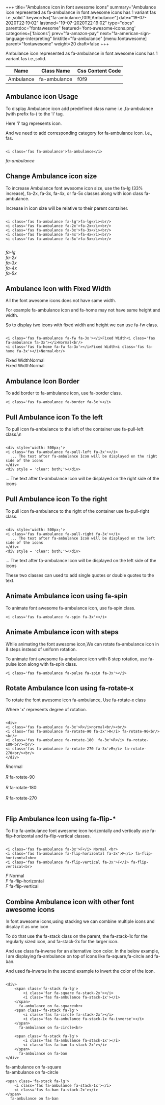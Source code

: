 +++
title="Ambulance icon in font awesome icons"
summary="Ambulance icon represented as fa-ambulance in font awesome icons has 1 variant fas i.e.,solid."
keywords=["fa-ambulance,f0f9,Ambulance"]
date="19-07-2020T22:19:02"
lastmod="19-07-2020T22:19:02"
type="docs"
parentdoc="fontawesome"
featured='font-awesome-icons.png'
categories=['faicons']
prev="fa-amazon-pay"
next="fa-american-sign-language-interpreting"
linktitle="fa-ambulance"
[menu.fontawesome]
parent="fontawesome"
weight=20
draft=false
+++


Ambulance icon represented as fa-ambulance in font awesome icons has 1 variant fas i.e.,solid.

<div class='table-responsive'><table class='table'><thead><tr><th>Name</th><th>Class Name</th><th>Css Content Code</th></tr></thead><tbody><tr><td>Ambulance</td><td>fa-ambulance</td><td>f0f9</td></tr></tbody></table></div>



## Ambulance icon Usage

To display Ambulance icon add predefined class name i.e.,fa-ambulance (with prefix fa-) to the 'i' tag.

Here 'i' tag represents icon.

And we need to add corresponding category for fa-ambulance icon. i.e., fas.


```

<i class='fas fa-ambulance'>fa-ambulance</i>
```

<i class='fas fa-ambulance'>fa-ambulance</i>




## Change Ambulance icon size
To increase Ambulance font awesome icon size, use the fa-lg (33% increase), fa-2x, fa-3x, fa-4x, or fa-5x classes along with icon class fa-ambulance.

Increase in icon size will be relative to their parent container. 

```

<i class='fas fa-ambulance fa-lg'>fa-lg</i><br/>
<i class='fas fa-ambulance fa-2x'>fa-2x</i><br/>
<i class='fas fa-ambulance fa-3x'>fa-3x</i><br/>
<i class='fas fa-ambulance fa-4x'>fa-4x</i><br/>
<i class='fas fa-ambulance fa-5x'>fa-5x</i><br/>
            
```

<i class='fas fa-ambulance fa-lg'>fa-lg</i><br/>
<i class='fas fa-ambulance fa-2x'>fa-2x</i><br/>
<i class='fas fa-ambulance fa-3x'>fa-3x</i><br/>
<i class='fas fa-ambulance fa-4x'>fa-4x</i><br/>
<i class='fas fa-ambulance fa-5x'>fa-5x</i><br/>
            



## Ambulance Icon with Fixed Width 

All the font awesome icons does not have same width.

For example fa-ambulance icon and fa-home may not have same height and width.

So to display two icons with fixed width and height we can use fa-fw class.


```

<i class='fas fa-ambulance fa-fw fa-3x'></i>Fixed Width<i class='fas fa-ambulance fa-3x'></i>Normal<br/>
<i class='fas fa-home fa-fw fa-3x'></i>Fixed Width<i class='fas fa-home fa-3x'></i>Normal<br/>
```

<i class='fas fa-ambulance fa-fw fa-3x'></i>Fixed Width<i class='fas fa-ambulance fa-3x'></i>Normal<br/>
<i class='fas fa-home fa-fw fa-3x'></i>Fixed Width<i class='fas fa-home fa-3x'></i>Normal<br/>



## Ambulance Icon Border 

To add border to fa-ambulance icon, use fa-border class.


```
<i class='fas fa-ambulance fa-border fa-3x'></i>

```
<i class='fas fa-ambulance fa-border fa-3x'></i>





## Pull Ambulance icon To the left

To pull icon fa-ambulance to the left of the container use fa-pull-left class.\n

```

<div style='width: 500px;'>
<i class='fas fa-ambulance fa-pull-left fa-3x'></i>
  ... The text after fa-ambulance Icon will be displayed on the right side of the icons
</div>
<div style = 'clear: both;'></div>
```

<div style='width: 500px;'>
<i class='fas fa-ambulance fa-pull-left fa-3x'></i>
  ... The text after fa-ambulance Icon will be displayed on the right side of the icons
</div>
<div style = 'clear: both;'></div>




## Pull Ambulance icon To the right
To pull icon fa-ambulance to the right of the container use fa-pull-right class.

```

<div style='width: 500px;'>
<i class='fas fa-ambulance fa-pull-right fa-3x'></i>
  ... The text after fa-ambulance Icon will be displayed on the left side of the icons
</div>
<div style = 'clear: both;'></div>
```

<div style='width: 500px;'>
<i class='fas fa-ambulance fa-pull-right fa-3x'></i>
  ... The text after fa-ambulance Icon will be displayed on the left side of the icons
</div>
<div style = 'clear: both;'></div>

These two classes can used to add single quotes or double quotes to the text.


## Animate Ambulance icon using fa-spin
To animate font awesome fa-ambulance icon, use fa-spin class.

```
<i class='fas fa-ambulance fa-spin fa-3x'></i>
```
<i class='fas fa-ambulance fa-spin fa-3x'></i>




## Animate Ambulance icon with steps
While animating the font awesome icon,We can rotate fa-ambulance icon in 8 steps instead of uniform rotation.

To animate font awesome fa-ambulance icon with 8 step rotation, use fa-pulse icon along with fa-spin class.


```
<i class='fas fa-ambulance fa-pulse fa-spin fa-3x'></i>

```
<i class='fas fa-ambulance fa-pulse fa-spin fa-3x'></i>





## Rotate Ambulance Icon using fa-rotate-x
To rotate the font awesome icon fa-ambulance, Use fa-rotate-x class

Where 'x' represents degree of rotation.


```

<div>
<i class='fas fa-ambulance fa-3x'>R</i>normal<br/><br/>
<i class='fas fa-ambulance fa-rotate-90 fa-3x'>R</i> fa-rotate-90<br/><br/> 
<i class='fas fa-ambulance fa-rotate-180  fa-3x'>R</i> fa-rotate-180<br/><br/> 
<i class='fas fa-ambulance fa-rotate-270 fa-3x'>R</i> fa-rotate-270<br/><br/>
</div>
```

<div>
<i class='fas fa-ambulance fa-3x'>R</i>normal<br/><br/>
<i class='fas fa-ambulance fa-rotate-90 fa-3x'>R</i> fa-rotate-90<br/><br/> 
<i class='fas fa-ambulance fa-rotate-180  fa-3x'>R</i> fa-rotate-180<br/><br/> 
<i class='fas fa-ambulance fa-rotate-270 fa-3x'>R</i> fa-rotate-270<br/><br/>
</div>




## Flip Ambulance Icon using fa-flip-*
To flip fa-ambulance font awesome icon horizontally and vertically use fa-flip-horizontal and fa-flip-vertical classes. 

```

<i class='fas fa-ambulance fa-3x'>F</i> Normal <br>
<i class='fas fa-ambulance fa-flip-horizontal fa-3x'>F</i> fa-flip-horizontal<br>
<i class='fas fa-ambulance fa-flip-vertical fa-3x'>F</i> fa-flip-vertical<br>
```

<i class='fas fa-ambulance fa-3x'>F</i> Normal <br>
<i class='fas fa-ambulance fa-flip-horizontal fa-3x'>F</i> fa-flip-horizontal<br>
<i class='fas fa-ambulance fa-flip-vertical fa-3x'>F</i> fa-flip-vertical<br>




## Combine Ambulance icon with other font awesome icons
In font awesome icons,using stacking we can combine multiple icons and display it as one icon 

To do that use the fa-stack class on the parent, the fa-stack-1x for the regularly sized icon, and fa-stack-2x for the larger icon.

And use class fa-inverse for an alternative icon color. 
In the below example, I am displaying fa-ambulance on top of icons like fa-square,fa-circle and fa-ban.

And used fa-inverse in the second example to invert the color of the icon.

```

<div>
    <span class='fa-stack fa-lg'>
        <i class='far fa-square fa-stack-2x'></i>
        <i class='fas fa-ambulance fa-stack-1x'></i>
    </span>
      fa-ambulance on fa-square<br>
    <span class='fa-stack fa-lg'>
        <i class='fas fa-circle fa-stack-2x'></i>
        <i class='fas fa-ambulance fa-stack-1x fa-inverse'></i>
    </span>
      fa-ambulance on fa-circle<br>

    <span class='fa-stack fa-lg'>
        <i class='fas fa-ambulance fa-stack-1x'></i>
        <i class='fas fa-ban fa-stack-2x'></i>
    </span>
      fa-ambulance on fa-ban
</div>
```

<div>
    <span class='fa-stack fa-lg'>
        <i class='far fa-square fa-stack-2x'></i>
        <i class='fas fa-ambulance fa-stack-1x'></i>
    </span>
      fa-ambulance on fa-square<br>
    <span class='fa-stack fa-lg'>
        <i class='fas fa-circle fa-stack-2x'></i>
        <i class='fas fa-ambulance fa-stack-1x fa-inverse'></i>
    </span>
      fa-ambulance on fa-circle<br>

    <span class='fa-stack fa-lg'>
        <i class='fas fa-ambulance fa-stack-1x'></i>
        <i class='fas fa-ban fa-stack-2x'></i>
    </span>
      fa-ambulance on fa-ban
</div>






